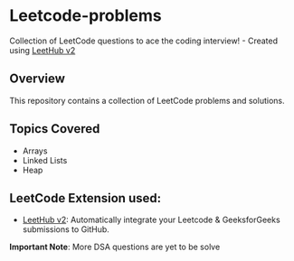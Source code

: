 # Leetcode-problems
Collection of LeetCode questions to ace the coding interview! - Created using [LeetHub v2](https://github.com/arunbhardwaj/LeetHub-2.0)

## Overview
This repository contains a collection of LeetCode problems and solutions.

## Topics Covered
- Arrays
- Linked Lists
- Heap

## LeetCode Extension used:
- [LeetHub v2](https://chromewebstore.google.com/detail/leethub-v2/mhanfgfagplhgemhjfeolkkdidbakocm?hl=en): Automatically integrate your Leetcode & GeeksforGeeks submissions to GitHub.


**Important Note**: More DSA questions are yet to be solve
